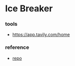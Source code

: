 # Ice Breaker

### tools
* https://app.tavily.com/home

### reference
* [repo](https://github.com/emarco177/ice_breaker)

